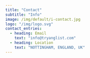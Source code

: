 ```yaml
---
title: "Contact"
subtitle: "Info"
image: /img/default/i-contact.jpg
logo: "/img/logo.svg"
contact_entries:
  - heading: Email
    text: "info@tryanglist.com"
  - heading: Location
    text: "NOTTINGHAM, ENGLAND, UK"
---
```


